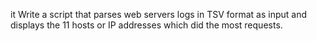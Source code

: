 it Write a script that parses web servers logs in TSV format as input and displays the 11 hosts or IP addresses which did the most requests.
